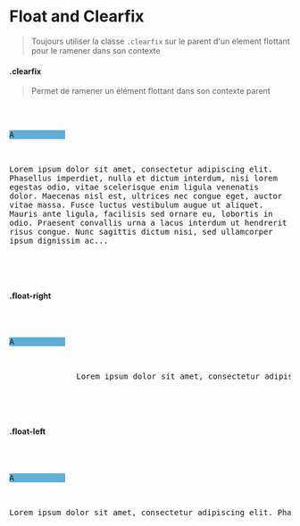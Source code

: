 # Float and Clearfix

> Toujours utiliser la classe `.clearfix` sur le parent d'un element flottant pour le ramener dans son contexte

#### .clearfix

> Permet de ramener un élément flottant dans son contexte parent

<pre class="docsify-example">
  <div class="clearfix">
    <div class="p12 text-center" style="width: 100px;background-color: #5DB0D7">A</div>
    <p style="white-space: initial;">Lorem ipsum dolor sit amet, consectetur adipiscing elit. Phasellus imperdiet, nulla et dictum interdum, nisi lorem egestas odio, vitae scelerisque enim ligula venenatis dolor. Maecenas nisl est, ultrices nec congue eget, auctor vitae massa. Fusce luctus vestibulum augue ut aliquet. Mauris ante ligula, facilisis sed ornare eu, lobortis in odio. Praesent convallis urna a lacus interdum ut hendrerit risus congue. Nunc sagittis dictum nisi, sed ullamcorper ipsum dignissim ac...</p>
  </div>
</pre>

#### .float-right

<pre class="docsify-example">
  <div class="clearfix">
    <div class="p12 text-center float-left" style="width: 100px;background-color: #5DB0D7">A</div>
    <p style="margin-left:120px;">Lorem ipsum dolor sit amet, consectetur adipiscing elit. Phasellus imperdiet, nulla et dictum interdum, nisi lorem egestas odio, vitae scelerisque enim ligula venenatis dolor. Maecenas nisl est, ultrices nec congue eget, auctor vitae massa. Fusce luctus vestibulum augue ut aliquet. Mauris ante ligula, facilisis sed ornare eu, lobortis in odio. Praesent convallis urna a lacus interdum ut hendrerit risus congue. Nunc sagittis dictum nisi, sed ullamcorper ipsum dignissim ac...</p>
  </div>
</pre>

#### .float-left

<pre class="docsify-example">
  <div class="clearfix">
    <div class="p12 text-center float-right" style="width: 100px;background-color: #5DB0D7">A</div>
    <p style="margin-right:120px;">Lorem ipsum dolor sit amet, consectetur adipiscing elit. Phasellus imperdiet, nulla et dictum interdum, nisi lorem egestas odio, vitae scelerisque enim ligula venenatis dolor. Maecenas nisl est, ultrices nec congue eget, auctor vitae massa. Fusce luctus vestibulum augue ut aliquet. Mauris ante ligula, facilisis sed ornare eu, lobortis in odio. Praesent convallis urna a lacus interdum ut hendrerit risus congue. Nunc sagittis dictum nisi, sed ullamcorper ipsum dignissim ac...</p>
  </div>
</pre>
